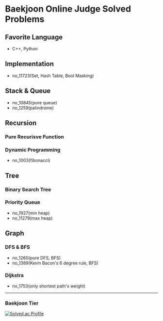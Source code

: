 # Baekjoon Online Judge Solved Problems
## Favorite Language
- C++, Python

## Implementation
- no_11723(Set, Hash Table, Bool Masking)

## Stack & Queue
- no_10845(pure queue)
- no_1259(palindrome)

## Recursion
### Pure Recurisve Function

### Dynamic Programming
- no_1003(fibonacci)

## Tree
### Binary Search Tree

### Priority Queue
- no_1927(min heap)
- no_11279(max heap)

## Graph
### DFS & BFS
- no_1260(pure DFS, BFS)
- no_1389(Kevin Bacon's 6 degree rule, BFS)

### Dijkstra
- no_1753(only shortest path's weight)

---

### Baekjoon Tier
[![Solved.ac Profile](http://mazassumnida.wtf/api/v2/generate_badge?boj=bl5angel)](https://solved.ac/bl5angel/)